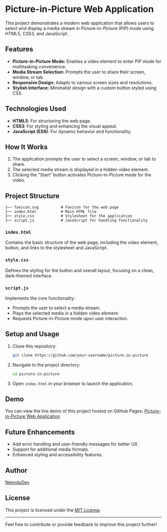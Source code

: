 # Picture-in-Picture Web Application

This project demonstrates a modern web application that allows users to select and display a media stream in Picture-in-Picture (PiP) mode using HTML5, CSS3, and JavaScript.

## Features

- **Picture-in-Picture Mode:** Enables a video element to enter PiP mode for multitasking convenience.
- **Media Stream Selection:** Prompts the user to share their screen, window, or tab.
- **Responsive Design:** Adapts to various screen sizes and resolutions.
- **Stylish Interface:** Minimalist design with a custom button styled using CSS.

## Technologies Used

- **HTML5**: For structuring the web page.
- **CSS3**: For styling and enhancing the visual appeal.
- **JavaScript (ES6)**: For dynamic behavior and functionality.

## How It Works

1. The application prompts the user to select a screen, window, or tab to share.
2. The selected media stream is displayed in a hidden video element.
3. Clicking the "Start" button activates Picture-in-Picture mode for the video.

## Project Structure

```
├── favicon.svg          # Favicon for the web page
├── index.html           # Main HTML file
├── style.css            # Stylesheet for the application
├── script.js            # JavaScript for handling functionality
```

### `index.html`

Contains the basic structure of the web page, including the video element, button, and links to the stylesheet and JavaScript.

### `style.css`

Defines the styling for the button and overall layout, focusing on a clean, dark-themed interface.

### `script.js`

Implements the core functionality:

- Prompts the user to select a media stream.
- Plays the selected media in a hidden video element.
- Requests Picture-in-Picture mode upon user interaction.

## Setup and Usage

1. Clone this repository:

   ```bash
   git clone https://github.com/your-username/picture-in-picture
   ```

2. Navigate to the project directory:

   ```bash
   cd picture-in-picture
   ```

3. Open `index.html` in your browser to launch the application.

## Demo

You can view the live demo of this project hosted on GitHub Pages:
[Picture-in-Picture Web Application](https://neendudev.github.io/picture-in-picture/)

## Future Enhancements

- Add error handling and user-friendly messages for better UX.
- Support for additional media formats.
- Enhanced styling and accessibility features.

## Author

[NeenduDev](https://github.com/NeenduDev)

## License

This project is licensed under the [MIT License](./LICENSE).

---

Feel free to contribute or provide feedback to improve this project further!
